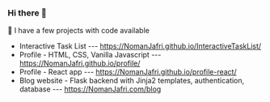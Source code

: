 ### Hi there 👋

🌱 I have a few projects with code available
- Interactive Task List --- https://NomanJafri.github.io/InteractiveTaskList/
- Profile - HTML, CSS, Vanilla Javascript --- https://NomanJafri.github.io/profile/
- Profile - React app --- https://NomanJafri.github.io/profile-react/
- Blog website - Flask backend with Jinja2 templates, authentication, database --- https://NomanJafri.com/blog

<!--
**NomanJafri/NomanJafri** is a ✨ _special_ ✨ repository because its `README.md` (this file) appears on your GitHub profile.

Here are some ideas to get you started:

- 🔭 I’m currently working on ...
- 🌱 I’m currently learning ...
- 👯 I’m looking to collaborate on ...
- 🤔 I’m looking for help with ...
- 💬 Ask me about ...
- 📫 How to reach me: ...
- 😄 Pronouns: ...
- ⚡ Fun fact: ...
-->
